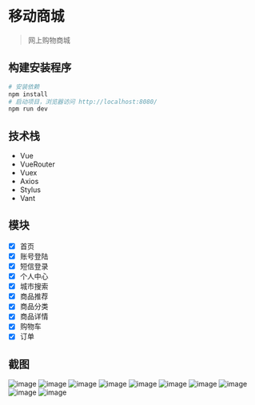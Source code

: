
# 移动商城
> 网上购物商城
## 构建安装程序
``` bash
# 安装依赖
npm install
# 启动项目，浏览器访问 http://localhost:8080/
npm run dev
```
## 技术栈
- Vue
- VueRouter
- Vuex
- Axios
- Stylus
- Vant
## 模块
* [x] 首页
* [x] 账号登陆
* [x] 短信登录
* [x] 个人中心
* [x] 城市搜索
* [x] 商品推荐
* [x] 商品分类
* [x] 商品详情
* [x] 购物车
* [x] 订单

## 截图
![image](https://github.com/yanyufei7/Mall/blob/master/pictures/%E9%A6%96%E9%A1%B5.png)
![image](https://github.com/yanyufei7/Mall/blob/master/pictures/%E8%B4%AD%E7%89%A9%E8%BD%A6.png)
![image](https://github.com/yanyufei7/Mall/blob/master/pictures/%E8%B4%A6%E5%8F%B7%E7%99%BB%E5%BD%95.png)
![image](https://github.com/yanyufei7/Mall/blob/master/pictures/%E7%9F%AD%E4%BF%A1%E7%99%BB%E5%BD%95.png)
![image](https://github.com/yanyufei7/Mall/blob/master/pictures/%E8%AE%A2%E5%8D%95.png)
![image](https://github.com/yanyufei7/Mall/blob/master/pictures/%E5%9F%8E%E5%B8%82%E6%90%9C%E7%B4%A2.png)
![image](https://github.com/yanyufei7/Mall/blob/master/pictures/%E5%95%86%E5%93%81%E8%AF%A6%E6%83%85.png)
![image](https://github.com/yanyufei7/Mall/blob/master/pictures/%E5%95%86%E5%93%81%E6%8E%A8%E8%8D%90.png)
![image](https://github.com/yanyufei7/Mall/blob/master/pictures/%E5%95%86%E5%93%81%E5%88%86%E7%B1%BB.png)
![image](https://github.com/yanyufei7/Mall/blob/master/pictures/%E4%B8%AA%E4%BA%BA%E4%B8%AD%E5%BF%83.png)

